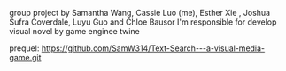 group project by Samantha Wang, Cassie Luo (me), Esther Xie , Joshua Sufra Coverdale, Luyu Guo and Chloe Bausor 
I'm responsible for develop visual novel by game enginee twine

prequel: https://github.com/SamW314/Text-Search---a-visual-media-game.git
